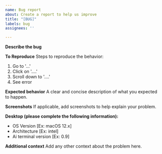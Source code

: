 ```yaml
---
name: Bug report
about: Create a report to help us improve
title: "[BUG]"
labels: bug
assignees: ''

---
```


**Describe the bug**


**To Reproduce**
Steps to reproduce the behavior:
1. Go to '...'
2. Click on '....'
3. Scroll down to '....'
4. See error

**Expected behavior**
A clear and concise description of what you expected to happen.

**Screenshots**
If applicable, add screenshots to help explain your problem.

**Desktop (please complete the following information):**
 - OS Version [Ex: macOS 12.x]
- Architecture [Ex: intel]
- Ai terminal version [Ex: 0.9]

**Additional context**
Add any other context about the problem here.
